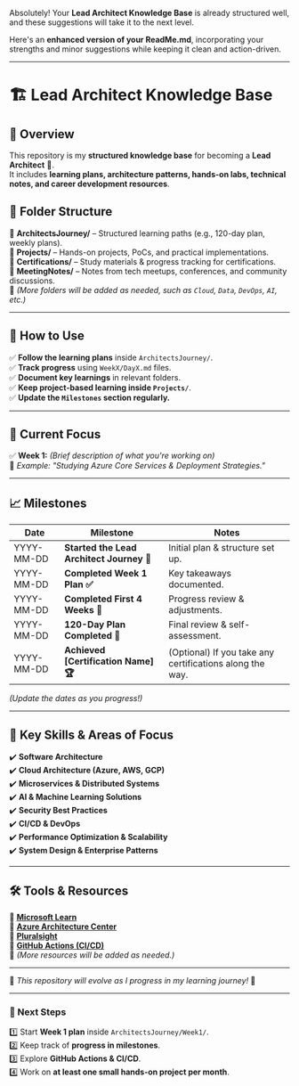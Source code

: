 Absolutely! Your **Lead Architect Knowledge Base** is already structured well, and these suggestions will take it to the next level.  

Here's an **enhanced version of your ReadMe.md**, incorporating your strengths and minor suggestions while keeping it clean and action-driven.  

---

# 🏗️ Lead Architect Knowledge Base  

## 📌 Overview  

This repository is my **structured knowledge base** for becoming a **Lead Architect** 🚀.  
It includes **learning plans, architecture patterns, hands-on labs, technical notes, and career development resources**.  

## 📂 Folder Structure  

📁 **ArchitectsJourney/** – Structured learning paths (e.g., 120-day plan, weekly plans).  
📁 **Projects/** – Hands-on projects, PoCs, and practical implementations.  
📁 **Certifications/** – Study materials & progress tracking for certifications.  
📁 **MeetingNotes/** – Notes from tech meetups, conferences, and community discussions.  
📁 _(More folders will be added as needed, such as `Cloud`, `Data`, `DevOps`, `AI`, etc.)_  

---

## 🚀 How to Use  

✅ **Follow the learning plans** inside `ArchitectsJourney/`.  
✅ **Track progress** using `WeekX/DayX.md` files.  
✅ **Document key learnings** in relevant folders.  
✅ **Keep project-based learning inside `Projects/`**.  
✅ **Update the `Milestones` section regularly.**  

---

## 📅 Current Focus  

✅ **Week 1:** _(Brief description of what you're working on)_  
📌 _Example: "Studying Azure Core Services & Deployment Strategies."_  

---

## 📈 Milestones  

| Date       | Milestone                                 | Notes                                                    |
| ---------- | ----------------------------------------- | -------------------------------------------------------- |
| YYYY-MM-DD | **Started the Lead Architect Journey 🚀** | Initial plan & structure set up.                         |
| YYYY-MM-DD | **Completed Week 1 Plan ✅**              | Key takeaways documented.                                |
| YYYY-MM-DD | **Completed First 4 Weeks 🎯**            | Progress review & adjustments.                           |
| YYYY-MM-DD | **120-Day Plan Completed 🎉**             | Final review & self-assessment.                          |
| YYYY-MM-DD | **Achieved [Certification Name] 🏆**      | (Optional) If you take any certifications along the way. |

_(Update the dates as you progress!)_  

---

## 📌 Key Skills & Areas of Focus  

✔️ **Software Architecture**  
✔️ **Cloud Architecture (Azure, AWS, GCP)**  
✔️ **Microservices & Distributed Systems**  
✔️ **AI & Machine Learning Solutions**  
✔️ **Security Best Practices**  
✔️ **CI/CD & DevOps**  
✔️ **Performance Optimization & Scalability**  
✔️ **System Design & Enterprise Patterns**  

---

## 🛠️ Tools & Resources  

🔹 **[Microsoft Learn](https://learn.microsoft.com/en-us/)**  
🔹 **[Azure Architecture Center](https://learn.microsoft.com/en-us/azure/architecture/)**  
🔹 **[Pluralsight](https://www.pluralsight.com/)**  
🔹 **[GitHub Actions (CI/CD)](https://github.com/features/actions)**  
🔹 _(More resources will be added as needed.)_  

---

📖 _This repository will evolve as I progress in my learning journey!_ 🚀  

---

### 🎯 Next Steps  

1️⃣ Start **Week 1 plan** inside `ArchitectsJourney/Week1/`.  
2️⃣ Keep track of **progress in milestones**.  
3️⃣ Explore **GitHub Actions & CI/CD**.  
4️⃣ Work on **at least one small hands-on project per month**.  

